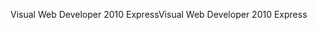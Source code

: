 <span data-ttu-id="cec5c-101">Visual Web Developer 2010 Express</span><span class="sxs-lookup"><span data-stu-id="cec5c-101">Visual Web Developer 2010 Express</span></span>